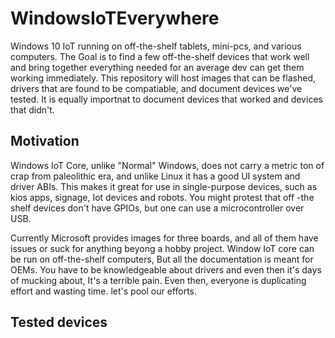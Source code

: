 # WindowsIoTEverywhere
Windows 10 IoT running on off-the-shelf tablets, mini-pcs, and various computers. 
The Goal is to find a few off-the-shelf devices that work well and bring together everything needed for an average dev can get them working immediately. 
This repository will host images that can be flashed, drivers that are found to be compatiable, and document devices we've tested.
It is equally importnat to document devices that worked and devices that didn't. 

## Motivation
Windows IoT Core, unlike "Normal" Windows, does not carry a metric ton of crap from paleolithic era, and unlike Linux it has a good UI system and driver ABIs. This makes it great for use in single-purpose devices, such as kios apps, signage, Iot devices and robots.
You might protest that off -the shelf devices don't have GPIOs, but one can use a microcontroller over USB.

Currently Microsoft provides images for three boards, and all of them have issues or suck for anything beyong a hobby project. 
Window IoT core can be run on off-the-shelf computers, But all the documentation is meant for OEMs. You have to be knowledgeable about drivers and even then it's days of mucking about, It's a terrible pain. Even then, everyone is duplicating effort and wasting time. let's pool our efforts. 

## Tested devices







